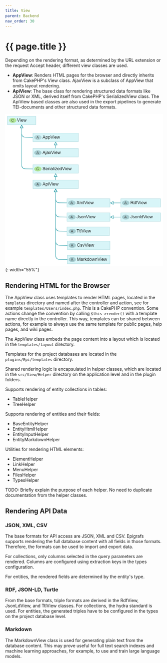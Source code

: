 ```yaml
---
title: View
parent: Backend
nav_order: 30
---
```


# {{ page.title }}

Depending on the rendering format, as determined by the URL extension or the request Accept header,
different view classes are used.

- **AppView**: Renders HTML pages for the browser and directly inherits from CakePHP's View class.
               AjaxView is a subclass of AppView that omits layout rendering.
- **ApiView**: The base class for rendering structured data formats like JSON or XML,
               derived itself from CakePHP's SerializedView class.
               The ApiView based classes are also used in the export pipelines
               to generate TEI-documents and other structured data formats.

![View class hierarchy](/docs/assets/img/classes-views.png){: width="55%"}


## Rendering HTML for the Browser

The AppView class uses templates to render HTML pages, located in the `templates` directory
and named after the controller and action, see for example `templates/Users/index.php`.
This is a CakePHP convention. Some actions change the convention by calling `$this->render()`
with a template name directly in the controller. This way, templates can be shared between actions,
for example to always use the same template for public pages, help pages, and wiki pages.

The AppView class embeds the page content into a layout which is located in the `templates/layout` directory.

Templates for the project databases are located in the `plugins/Epi/templates` directory.

Shared rendering logic is encapsulated in helper classes, which are located in the `src/View/Helper` directory
on the application level and in the plugin folders.

Supports rendering of entity collections in tables:
- TableHelper
- TreeHelper

Supports rendering of entities and their fields:
- BaseEntityHelper
- EntityHtmlHelper
- EntityInputHelper
- EntityMarkdownHelper

Utilities for rendering HTML elements:
- ElementHelper
- LinkHelper
- MenuHelper
- FilesHelper
- TypesHelper

TODO: Briefly explain the purpose of each helper. No need to duplicate documentation from the helper classes.



## Rendering API Data

### JSON, XML, CSV
The base formats for API access are JSON, XML and CSV.
Epigrafs supports rendering the full database content with all fields in those formats.
Therefore, the formats can be used to import and export data.

For collections, only columns selected in the query parameters are rendered.
Columns are configured using extraction keys in the types configuration.

For entities, the rendered fields are determined by the entity's type.

### RDF, JSON-LD, Turtle
From the base formats, triple formats are derived in the RdfView, JsonLdView, and TtlView classes.
For collections, the hydra standard is used.
For entities, the generated triples have to be configured in the types on the project database level.

### Markdown
The MarkdownView class is used for generating plain text from the database content.
This may prove useful for full text search indexes and machine learning approaches,
for example, to use and train large language models.
